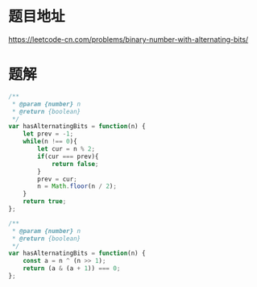 # 题目地址
https://leetcode-cn.com/problems/binary-number-with-alternating-bits/

# 题解
```js
/**
 * @param {number} n
 * @return {boolean}
 */
var hasAlternatingBits = function(n) {
    let prev = -1;
    while(n !== 0){
        let cur = n % 2;
        if(cur === prev){
            return false;
        }
        prev = cur;
        n = Math.floor(n / 2);
    }
    return true;
};

/**
 * @param {number} n
 * @return {boolean}
 */
var hasAlternatingBits = function(n) {
    const a = n ^ (n >> 1);
    return (a & (a + 1)) === 0;
};
```